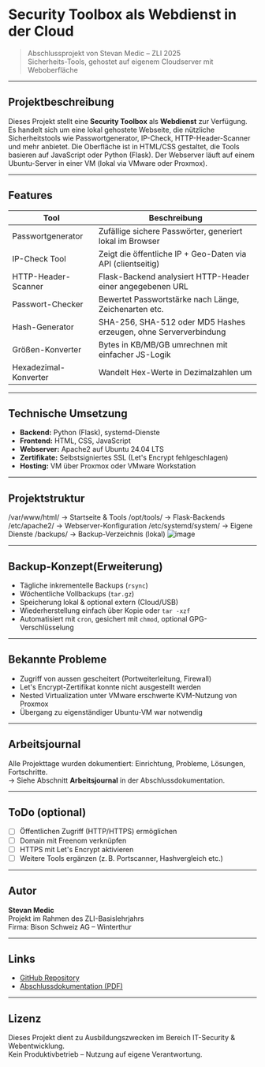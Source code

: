 # Security Toolbox als Webdienst in der Cloud

> Abschlussprojekt von Stevan Medic – ZLI 2025  
> Sicherheits-Tools, gehostet auf eigenem Cloudserver mit Weboberfläche

---

## Projektbeschreibung

Dieses Projekt stellt eine **Security Toolbox** als **Webdienst** zur Verfügung. Es handelt sich um eine lokal gehostete Webseite, die nützliche Sicherheitstools wie Passwortgenerator, IP-Check, HTTP-Header-Scanner und mehr anbietet. Die Oberfläche ist in HTML/CSS gestaltet, die Tools basieren auf JavaScript oder Python (Flask). Der Webserver läuft auf einem Ubuntu-Server in einer VM (lokal via VMware oder Proxmox).

---

## Features

| Tool                  | Beschreibung                                                                 |
|-----------------------|------------------------------------------------------------------------------|
| Passwortgenerator  | Zufällige sichere Passwörter, generiert lokal im Browser                     |
| IP-Check Tool       | Zeigt die öffentliche IP + Geo-Daten via API (clientseitig)                  |
| HTTP-Header-Scanner | Flask-Backend analysiert HTTP-Header einer angegebenen URL                   |
| Passwort-Checker    | Bewertet Passwortstärke nach Länge, Zeichenarten etc.                        |
| Hash-Generator      | SHA-256, SHA-512 oder MD5 Hashes erzeugen, ohne Serververbindung             |
| Größen-Konverter    | Bytes in KB/MB/GB umrechnen mit einfacher JS-Logik                           |
| Hexadezimal-Konverter | Wandelt Hex-Werte in Dezimalzahlen um                                       |

---

## Technische Umsetzung

- **Backend:** Python (Flask), systemd-Dienste
- **Frontend:** HTML, CSS, JavaScript
- **Webserver:** Apache2 auf Ubuntu 24.04 LTS
- **Zertifikate:** Selbstsigniertes SSL (Let's Encrypt fehlgeschlagen)
- **Hosting:** VM über Proxmox oder VMware Workstation

---

## Projektstruktur

/var/www/html/ → Startseite & Tools
/opt/tools/ → Flask-Backends
/etc/apache2/ → Webserver-Konfiguration
/etc/systemd/system/ → Eigene Dienste
/backups/ → Backup-Verzeichnis (lokal)
![image](https://github.com/user-attachments/assets/f9569935-3110-4fa7-a018-26f886c7670e)



---

## Backup-Konzept(Erweiterung)

- Tägliche inkrementelle Backups (`rsync`)
- Wöchentliche Vollbackups (`tar.gz`)
- Speicherung lokal & optional extern (Cloud/USB)
- Wiederherstellung einfach über Kopie oder `tar -xzf`
- Automatisiert mit `cron`, gesichert mit `chmod`, optional GPG-Verschlüsselung

---

## Bekannte Probleme

- Zugriff von aussen gescheitert (Portweiterleitung, Firewall)
- Let's Encrypt-Zertifikat konnte nicht ausgestellt werden
- Nested Virtualization unter VMware erschwerte KVM-Nutzung von Proxmox
- Übergang zu eigenständiger Ubuntu-VM war notwendig

---

## Arbeitsjournal

Alle Projekttage wurden dokumentiert: Einrichtung, Probleme, Lösungen, Fortschritte.  
→ Siehe Abschnitt **Arbeitsjournal** in der Abschlussdokumentation.

---

## ToDo (optional)

- [ ] Öffentlichen Zugriff (HTTP/HTTPS) ermöglichen  
- [ ] Domain mit Freenom verknüpfen  
- [ ] HTTPS mit Let's Encrypt aktivieren  
- [ ] Weitere Tools ergänzen (z. B. Portscanner, Hashvergleich etc.)

---

## Autor

**Stevan Medic**  
Projekt im Rahmen des ZLI-Basislehrjahrs  
Firma: Bison Schweiz AG – Winterthur

---

## Links

- [GitHub Repository]([https://github.com/dein-repo-link-hier](https://github.com/Stevo-08/Abschlussprojekt_2025_PLA-2_stemed_Board_Security-Toolbox-als-Webdienst-in-der-Cloud))
- [Abschlussdokumentation (PDF)](./Abschlussdokumentation_2025_PLA-2_stemed.docx)


---

## Lizenz

Dieses Projekt dient zu Ausbildungszwecken im Bereich IT-Security & Webentwicklung.  
Kein Produktivbetrieb – Nutzung auf eigene Verantwortung.
